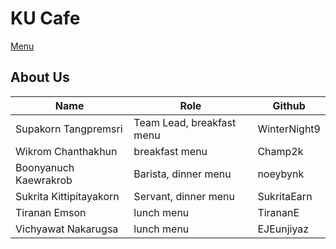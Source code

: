 # KU Cafe

[Menu](menu.md)

## About Us

| Name   | Role  | Github   |
|--------|-------|----------|
| Supakorn Tangpremsri | Team Lead, breakfast menu | WinterNight9 |
| Wikrom Chanthakhun  | breakfast menu | Champ2k |
| Boonyanuch Kaewrakrob | Barista, dinner menu | noeybynk |
| Sukrita Kittipitayakorn | Servant, dinner menu | SukritaEarn |
| Tiranan Emson | lunch menu | TirananE |
| Vichyawat Nakarugsa | lunch menu | EJEunjiyaz |
